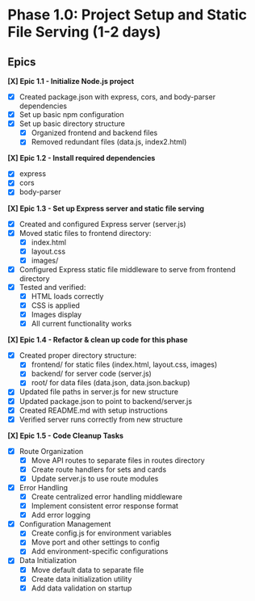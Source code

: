# Phase 1.0: Project Setup and Static File Serving (1-2 days)

## Epics
**[X] Epic 1.1 - Initialize Node.js project**
  - [X] Created package.json with express, cors, and body-parser dependencies
  - [X] Set up basic npm configuration
- [X] Set up basic directory structure
  - [X] Organized frontend and backend files
  - [X] Removed redundant files (data.js, index2.html)

**[X] Epic 1.2 - Install required dependencies**
  - [X] express
  - [X] cors
  - [X] body-parser

**[X] Epic 1.3 - Set up Express server and static file serving**
  - [X] Created and configured Express server (server.js)
  - [X] Moved static files to frontend directory:
    - [X] index.html
    - [X] layout.css
    - [X] images/
  - [X] Configured Express static file middleware to serve from frontend directory
  - [X] Tested and verified:
    - [X] HTML loads correctly
    - [X] CSS is applied
    - [X] Images display
    - [X] All current functionality works

**[X] Epic 1.4 - Refactor & clean up code for this phase**
  - [X] Created proper directory structure:
    - [X] frontend/ for static files (index.html, layout.css, images)
    - [X] backend/ for server code (server.js)
    - [X] root/ for data files (data.json, data.json.backup)
  - [X] Updated file paths in server.js for new structure
  - [X] Updated package.json to point to backend/server.js
  - [X] Created README.md with setup instructions
  - [X] Verified server runs correctly from new structure

**[X] Epic 1.5 - Code Cleanup Tasks**
  - [X] Route Organization
    - [X] Move API routes to separate files in routes directory
    - [X] Create route handlers for sets and cards
    - [X] Update server.js to use route modules
  - [X] Error Handling
    - [X] Create centralized error handling middleware
    - [X] Implement consistent error response format
    - [X] Add error logging
  - [X] Configuration Management
    - [X] Create config.js for environment variables
    - [X] Move port and other settings to config
    - [X] Add environment-specific configurations
  - [X] Data Initialization
    - [X] Move default data to separate file
    - [X] Create data initialization utility
    - [X] Add data validation on startup